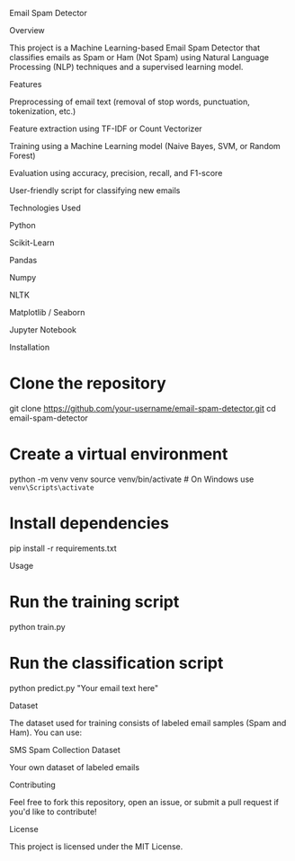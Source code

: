 Email Spam Detector

Overview

This project is a Machine Learning-based Email Spam Detector that classifies emails as Spam or Ham (Not Spam) using Natural Language Processing (NLP) techniques and a supervised learning model.

Features

Preprocessing of email text (removal of stop words, punctuation, tokenization, etc.)

Feature extraction using TF-IDF or Count Vectorizer

Training using a Machine Learning model (Naive Bayes, SVM, or Random Forest)

Evaluation using accuracy, precision, recall, and F1-score

User-friendly script for classifying new emails


Technologies Used

Python

Scikit-Learn

Pandas

Numpy

NLTK

Matplotlib / Seaborn

Jupyter Notebook


Installation

# Clone the repository
git clone https://github.com/your-username/email-spam-detector.git
cd email-spam-detector

# Create a virtual environment
python -m venv venv
source venv/bin/activate  # On Windows use `venv\Scripts\activate`

# Install dependencies
pip install -r requirements.txt

Usage

# Run the training script
python train.py

# Run the classification script
python predict.py "Your email text here"

Dataset

The dataset used for training consists of labeled email samples (Spam and Ham). You can use:

SMS Spam Collection Dataset

Your own dataset of labeled emails


Contributing

Feel free to fork this repository, open an issue, or submit a pull request if you'd like to contribute!

License

This project is licensed under the MIT License.

